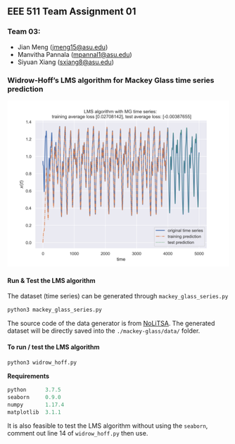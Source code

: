 ## EEE 511 Team Assignment 01 

### Team 03:

- Jian Meng (jmeng15@asu.edu)
- Manvitha Pannala (mpannal1@asu.edu)
- Siyuan Xiang (sxiang8@asu.edu)



### Widrow-Hoff’s LMS algorithm for Mackey Glass time series prediction

<img src="./save/prediction.png" alt="prediction" style="zoom:50%;" />

#### Run & Test the LMS algorithm

The dataset (time series) can be generated through `mackey_glass_series.py` 

```python
python3 mackey_glass_series.py
```

The source code of the data generator is from [NoLiTSA](https://github.com/manu-mannattil/nolitsa). The generated dataset will be directly saved into the `./mackey-glass/data/` folder. 



#### To run / test the LMS algorithm

```python
python3 widrow_hoff.py
```

**Requirements**

```python
python 	    3.7.5
seaborn     0.9.0
numpy       1.17.4
matplotlib  3.1.1
```

It is also feasible to test the LMS algorithm without using the `seaborn`, comment out line 14 of `widrow_hoff.py` then use. 

